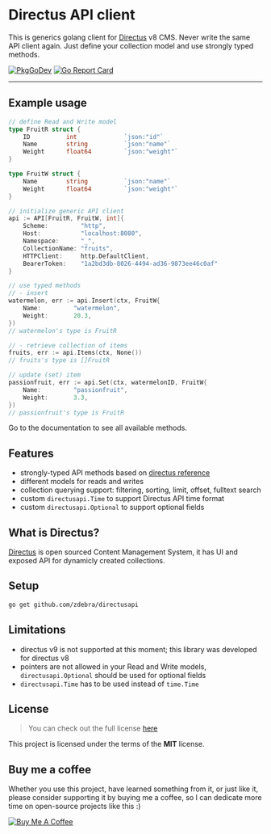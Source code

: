# Directus API client

This is generics golang client for [Directus](https://directus.io/) v8 CMS. Never write the same API client again.
Just define your collection model and use strongly typed methods.

[![PkgGoDev](https://pkg.go.dev/badge/github.com/zdebra/directusapi)](https://pkg.go.dev/github.com/zdebra/directusapi) [![Go Report Card](https://goreportcard.com/badge/github.com/zdebra/directusapi)](https://goreportcard.com/report/github.com/zdebra/directusapi)

---

## Example usage

```go
// define Read and Write model
type FruitR struct {
    ID          int             `json:"id"`
    Name        string          `json:"name"`
    Weight      float64         `json:"weight"`
}

type FruitW struct {
    Name        string          `json:"name"`
    Weight      float64         `json:"weight"`
}

// initialize generic API client
api := API[FruitR, FruitW, int]{
    Scheme:         "http",
    Host:           "localhost:8080",
    Namespace:      "_",
    CollectionName: "fruits",
    HTTPClient:     http.DefaultClient,
    BearerToken:    "1a2bd3db-8026-4494-ad36-9873ee46c0af"
}

// use typed methods
// - insert
watermelon, err := api.Insert(ctx, FruitW{
	Name:         "watermelon",
	Weight:       20.3,
})
// watermelon's type is FruitR

// - retrieve collection of items
fruits, err := api.Items(ctx, None())
// fruits's type is []FruitR

// update (set) item
passionfruit, err := api.Set(ctx, watermelonID, FruitW{
	Name:         "passionfruit",
	Weight:       3.3,
})
// passionfruit's type is FruitR

```

Go to the documentation to see all available methods.

## Features

- strongly-typed API methods based on [directus reference](https://v8.docs.directus.io/api/reference.html)
- different models for reads and writes
- collection querying support: filtering, sorting, limit, offset, fulltext search
- custom `directusapi.Time` to support Directus API time format
- custom `directusapi.Optional` to support optional fields

## What is Directus?

[Directus](https://directus.io/) is open sourced Content Management System, it has UI and exposed API for dynamicly created collections.

## Setup

```sh
go get github.com/zdebra/directusapi
```

## Limitations

- directus v9 is not supported at this moment; this library was developed for directus v8
- pointers are not allowed in your Read and Write models, `directusapi.Optional` should be used for optional fields
- `directusapi.Time` has to be used instead of `time.Time`

## License

> You can check out the full license [here](https://github.com/zdebra/directusapi/blob/master/LICENSE)

This project is licensed under the terms of the **MIT** license.

## Buy me a coffee

Whether you use this project, have learned something from it, or just like it, please consider supporting it by buying me a coffee, so I can dedicate more time on open-source projects like this :)

<a href="https://www.buymeacoffee.com/zdebra" target="_blank"><img src="https://www.buymeacoffee.com/assets/img/custom_images/orange_img.png" alt="Buy Me A Coffee" style="height: auto !important;width: auto !important;" ></a>
